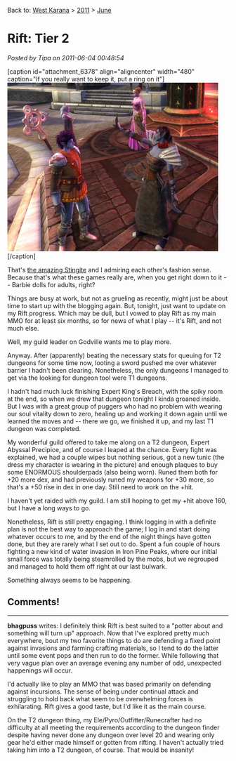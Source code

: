 Back to: [West Karana](/posts/westkarana.md) > [2011](/posts/2011/westkarana.md) > [June](./westkarana.md)
# Rift: Tier 2

*Posted by Tipa on 2011-06-04 00:48:54*

[caption id="attachment\_6378" align="aligncenter" width="480" caption="If you really want to keep it, put a ring on it"][![](../../../uploads/2011/06/rift-2011-06-04-01-26-47-06-480x384.jpg "If you really want to keep it, put a ring on it")](../../../uploads/2011/06/rift-2011-06-04-01-26-47-06.jpg)[/caption]

That's [the amazing Stingite](http://rift.happydueling.com/) and I admiring each other's fashion sense. Because that's what these games really are, when you get right down to it -- Barbie dolls for adults, right?

Things are busy at work, but not as grueling as recently, might just be about time to start up with the blogging again. But, tonight, just want to update on my Rift progress. Which may be dull, but I vowed to play Rift as my main MMO for at least six months, so for news of what I play -- it's Rift, and not much else.

Well, my guild leader on Godville wants me to play more.

Anyway. After (apparently) beating the necessary stats for queuing for T2 dungeons for some time now, looting a sword pushed me over whatever barrier I hadn't been clearing. Nonetheless, the only dungeons I managed to get via the looking for dungeon tool were T1 dungeons.

I hadn't had much luck finishing Expert King's Breach, with the spiky room at the end, so when we drew that dungeon tonight I kinda groaned inside. But I was with a great group of puggers who had no problem with wearing our soul vitality down to zero, healing up and working it down again until we learned the moves and -- there we go, we finished it up, and my last T1 dungeon was completed.

My wonderful guild offered to take me along on a T2 dungeon, Expert Abyssal Precipice, and of course I leaped at the chance. Every fight was explained, we had a couple wipes but nothing serious, got a new tunic (the dress my character is wearing in the picture) and enough plaques to buy some ENORMOUS shoulderpads (also being worn). Runed them both for +20 more dex, and had previously runed my weapons for +30 more, so that's a +50 rise in dex in one day. Still need to work on the +hit.

I haven't yet raided with my guild. I am still hoping to get my +hit above 160, but I have a long ways to go.

Nonetheless, Rift is still pretty engaging. I think logging in with a definite plan is not the best way to approach the game; I log in and start doing whatever occurs to me, and by the end of the night things have gotten done, but they are rarely what I set out to do. Spent a fun couple of hours fighting a new kind of water invasion in Iron Pine Peaks, where our initial small force was totally being steamrolled by the mobs, but we regrouped and managed to hold them off right at our last bulwark.

Something always seems to be happening.

## Comments!
---
**bhagpuss** writes: I definitely think Rift is best suited to a "potter about and something will turn up" approach. Now that I've explored pretty much everywhere, bout my two favorite things to do are defending a fixed point against invasions and farming crafting materials, so I tend to do the latter until some event pops and then run to do the former. While following that very vague plan over an average evening any number of odd, unexpected happenings will occur.

I'd actually like to play an MMO that was based primarily on defending against incursions. The sense of being under continual attack and struggling to hold back what seem to be overwhelming forces is exhilarating. Rift gives a good taste, but I'd like it as the main course.

On the T2 dungeon thing, my Ele/Pyro/Outfitter/Runecrafter had no difficulty at all meeting the requirements according to the dungeon finder despite having never done any dungeon over level 20 and wearing only gear he'd either made himself or gotten from rifting. I haven't actually tried taking him into a T2 dungeon, of course. That would be insanity!
